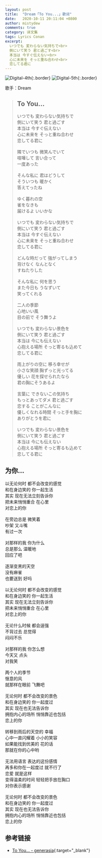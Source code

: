 ```yaml
---
layout: post
title:  "Dream「To You...」歌词"
date:   2020-10-11 20:11:04 +0800
author: mistydew
comments: true
category: 译文集
tags: Lyrics Conan
excerpt:
  いつでも 変わらない気持ちで<br>
  側にいて笑う 君と過ごす<br>
  本当は 今すぐ伝えない<br>
  心に未来を そっと重ね合わせ<br>
  恋してる君に
---
```

![Digital-4th](https://www.generasia.com/w/images/e/ee/Dreamtoyou.png){:.border}
![Digital-5th](https://www.generasia.com/w/images/2/21/Dreamtoyou2011.jpg){:.border}

歌手：Dream

<blockquote class="original">
  <h2>To You...</h2>
  <p>
    いつでも 変わらない気持ちで<br>
    側にいて笑う 君と過ごす<br>
    本当は 今すぐ伝えない<br>
    心に未来を そっと重ね合わせ<br>
    恋してる君に<br>
    <br>
    隣でいつも 微笑んでいて<br>
    喧嘩して 言い合って<br>
    一度あった<br>
    <br>
    そんな私に 君はどうして<br>
    そういつも 暖かく<br>
    答えてったね<br>
    <br>
    ゆく暮れの空<br>
    雀をなきも<br>
    届けるよ いいかな<br>
    <br>
    いつでも 変わらない気持ちで<br>
    側にいて笑う 君と過ごす<br>
    本当は 今すぐ伝えない<br>
    心に未来を そっと重ね合わせ<br>
    恋してる君に<br>
    <br>
    どんな時だって 強がってしまう<br>
    背けなく なんとなく<br>
    すねたりした<br>
    <br>
    そんな私に 何を思う<br>
    また今日も うなずいて<br>
    笑ってくれる<br>
    <br>
    二人の季節<br>
    心地いい風<br>
    目の前で そう舞うよ<br>
    <br>
    いつでも 変わらない景色を<br>
    側にいて笑う 君と過ごす<br>
    本当は 今にも伝えない<br>
    心抱える場所 そっと寄るも込めて<br>
    恋してる君に<br>
    <br>
    雨上がりの空に 移ろ幸せが<br>
    小さな笑顔 胸ずっと光ってる<br>
    優しい 花を探せられたなら<br>
    君の胸にそうあるよ<br>
    <br>
    言葉に できないこの気持ち<br>
    もっとあってダメ 君と過ごす<br>
    恋する ことがこんなに<br>
    優しくなれる時間 そっと手を胸に<br>
    ありがとうを君に<br>
    <br>
    いつでも 変わらない景色を<br>
    側にいて笑う 君と過ごす<br>
    本当は 今にも伝えない<br>
    心抱える場所 そっと寄るも込めて<br>
    恋してる君に
  </p>
</blockquote>

<div class="translation">
  <h2>为你…</h2>
  <p>
    以无论何时 都不会改变的感觉<br>
    和在身边笑的 你一起生活<br>
    其实 现在无法立刻告诉你<br>
    把未来悄悄重合 在心里<br>
    对恋上的你<br>
    <br>
    在旁边总是 微笑着<br>
    吵架 又斗嘴<br>
    有过一次<br>
    <br>
    对那样的我 你为什么<br>
    总是那么 温暖地<br>
    回应了吧<br>
    <br>
    逐渐变黑的天空<br>
    没有麻雀<br>
    也要送到 好吗<br>
    <br>
    以无论何时 都不会改变的感觉<br>
    和在身边笑的 你一起生活<br>
    其实 现在无法立刻告诉你<br>
    把未来悄悄重合 在心里<br>
    对恋上的你<br>
    <br>
    无论什么时候 都会逞强<br>
    不背过去 总觉得<br>
    闷闷不乐<br>
    <br>
    对那样的我 你怎么想<br>
    今天又 点头<br>
    对我笑<br>
    <br>
    两个人的季节<br>
    惬意的风<br>
    就那样在眼前 飞舞吧<br>
    <br>
    无论何时 都不会改变的景色<br>
    和在身边笑的 你一起度过<br>
    其实 现在也无法告诉你<br>
    拥抱内心的场所 悄悄靠近也包括<br>
    恋上的你<br>
    <br>
    转移到雨后的天空的 幸福<br>
    心中一直闪耀着 小小的笑容<br>
    如果能找到优美的 花的话<br>
    那就在你的心中哟<br>
    <br>
    无法用语言 表达的这份感情<br>
    再多和你在一起度过 就不行了<br>
    恋爱 就是这样<br>
    变得温柔的时间 轻轻把手放在胸口<br>
    对你表示感谢<br>
    <br>
    无论何时 都不会改变的景色<br>
    和在身边笑的 你一起度过<br>
    其实 现在也无法告诉你<br>
    拥抱内心的场所 悄悄靠近也包括<br>
    恋上的你
  </p>
</div>

## 参考链接

* [To You... - generasia](https://www.generasia.com/wiki/To_You...){:target="_blank"}
